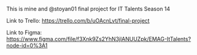 This is mine and @stoyan01 final project for IT Talents Season 14


Link to Trello: https://trello.com/b/uOAcnLvt/final-project

Link to Figma: https://www.figma.com/file/f3Xnk9Zs2YhN3jlANUUZpk/EMAG-ItTalents?node-id=0%3A1
